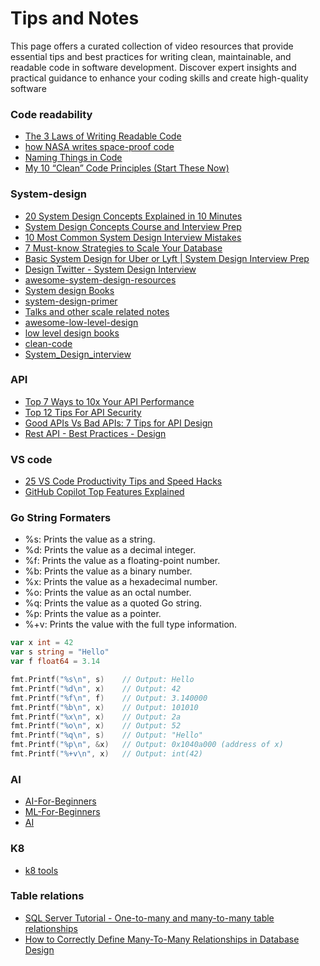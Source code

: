 # Tips and Notes


This page offers a curated collection of video resources that provide essential tips and best practices for writing 
clean, maintainable, and readable code in software development. Discover expert insights and practical guidance to 
enhance your coding skills and create high-quality software

### Code readability 
 - [The 3 Laws of Writing Readable Code](https://www.youtube.com/watch?v=-AzSRHiV9Cc)
 - [how NASA writes space-proof code](https://www.youtube.com/watch?v=GWYhtksrmhE)
 - [Naming Things in Code](https://www.youtube.com/watch?v=-J3wNP6u5YU)
 - [My 10 “Clean” Code Principles (Start These Now)](https://www.youtube.com/watch?v=wSDyiEjhp8k)


### System-design 
  - [20 System Design Concepts Explained in 10 Minutes](https://www.youtube.com/watch?v=i53Gi_K3o7I)
  - [System Design Concepts Course and Interview Prep](https://www.youtube.com/watch?v=F2FmTdLtb_4)
  - [10 Most Common System Design Interview Mistakes](https://www.youtube.com/watch?v=15sgUqScHgs)
  - [7 Must-know Strategies to Scale Your Database](https://www.youtube.com/watch?v=_1IKwnbscQU)
  - [Basic System Design for Uber or Lyft | System Design Interview Prep](https://www.youtube.com/watch?v=R_agd5qZ26Y)
  - [Design Twitter - System Design Interview](https://www.youtube.com/watch?v=o5n85GRKuzk)
  - [awesome-system-design-resources](https://github.com/ashishps1/awesome-system-design-resources/tree/main?tab=readme-ov-file)
  - [System design Books](https://github.com/samayun/devbooks/blob/master/Designing%20Data-Intensive%20Applications%20The%20Big%20Ideas%20Behind%20Reliable%2C%20Scalable%2C%20and%20Maintainable%20Systems%20(%20PDFDrive%20).pdf)
  - [system-design-primer](https://github.com/donnemartin/system-design-primer/blob/master/README.md)
  - [Talks and other scale related notes](https://github.com/binhnguyennus/awesome-scalability?tab=readme-ov-file#talk)
  - [awesome-low-level-design](https://github.com/ashishps1/awesome-low-level-design?tab=readme-ov-file)
  - [low level design books ](https://github.com/ajitpal/BookBank/tree/master)
  - [clean-code](https://github.com/jnguyen095/clean-code/blob/master/Clean.Code.A.Handbook.of.Agile.Software.Craftsmanship.pdf)
  - [System_Design_interview](https://github.com/yushangdi/Leetcode-1/blob/master/Design/System_Design_interview.md)


### API  
  - [Top 7 Ways to 10x Your API Performance](https://www.youtube.com/watch?v=zvWKqUiovAM)
  - [Top 12 Tips For API Security](https://www.youtube.com/watch?v=6WZ6S-qmtqY)
  - [Good APIs Vs Bad APIs: 7 Tips for API Design](https://www.youtube.com/watch?v=_gQaygjm_hg)
  - [Rest API - Best Practices - Design](https://www.youtube.com/watch?v=1Wl-rtew1_E)


### VS code 
   - [25 VS Code Productivity Tips and Speed Hacks](https://www.youtube.com/watch?v=ifTF3ags0XI)
   - [GitHub Copilot Top Features Explained](https://www.youtube.com/watch?v=KjyMQzoJo8Y)

###  Go String Formaters
- %s: Prints the value as a string.
- %d: Prints the value as a decimal integer.
- %f: Prints the value as a floating-point number.
- %b: Prints the value as a binary number.
- %x: Prints the value as a hexadecimal number.
- %o: Prints the value as an octal number.
- %q: Prints the value as a quoted Go string.
- %p: Prints the value as a pointer.
- %+v: Prints the value with the full type information.
 ```go
var x int = 42
var s string = "Hello"
var f float64 = 3.14

fmt.Printf("%s\n", s)    // Output: Hello
fmt.Printf("%d\n", x)    // Output: 42
fmt.Printf("%f\n", f)    // Output: 3.140000
fmt.Printf("%b\n", x)    // Output: 101010
fmt.Printf("%x\n", x)    // Output: 2a
fmt.Printf("%o\n", x)    // Output: 52
fmt.Printf("%q\n", s)    // Output: "Hello"
fmt.Printf("%p\n", &x)   // Output: 0x1040a000 (address of x)
fmt.Printf("%+v\n", x)   // Output: int(42)
 ```



### AI
  - [AI-For-Beginners](https://microsoft.github.io/AI-For-Beginners/)
  - [ML-For-Beginners](https://microsoft.github.io/ML-For-Beginners/#/1-Introduction/1-intro-to-ML/README)
  - [AI](https://www.udemy.com/course/artificial-intelligence-az/?couponCode=IND21PM)


### K8
  - [k8 tools](https://github.com/collabnix/kubetools)

### Table relations 
  - [SQL Server Tutorial - One-to-many and many-to-many table relationships](https://www.youtube.com/watch?v=4q-keGvUnag)  
  - [How to Correctly Define Many-To-Many Relationships in Database Design](https://www.youtube.com/watch?v=1eUn6lsZ7c4)

